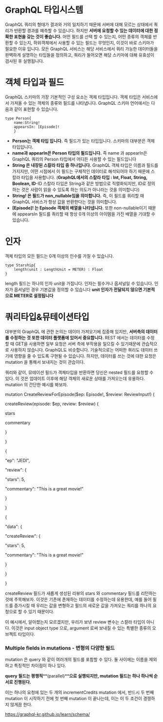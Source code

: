 GraphQL 타입시스템
=
GraphQL 쿼리의 형태가 결과와 거의 일치하기 때문에 서버에 대해 모르는 상태에서 쿼리가 반환할 경과를 예측할 수 있습니다. 하지만 **서버에 요청할 수 있는 데이터에 대한 정확한 표현을 갖는 것이 좋습니다.** 어떤 필드를 선택 할 수 있는지, 어떤 종류의 객체를 반환할 수 있는지, 하위객체에서 사용할 수 있는 필드는 무엇인지, 이것이 바로 스키마가 필요한 이유 입니다.
모든 GraphQL 서비스는 해당 서비스에서 쿼리 가능한 데이터들을 완벽하게 설명하는 타입들을 정의하고, 쿼리가 들어오면 해당 스키마에 대해 유효성이 검사된 후 실행됩니다.

객체 타입과 필드
=
GraphQL 스키마의 가장 기본적인 구성 요소는 객체 타입입니다. 객체 타입은 서비스에서 가져올 수 있는 객체의 종류와 필드를 나타냅니다. GraphQL 스키마 언어에서는 다음과 같이 표현할 수 있습니다.
~~~
type Person{
	name:String!
	appearsIn: [Episode]!
	}
~~~
- **Person는 객체 타입 입니다.** 즉 필드가 있는 타입입니다. 스키마의 대부분은 객체 타입입니다.
- **name과 appearIn은 Person 타입의 필드입니다.** 즉 name 과 appearIn은 GraphQL 쿼리의 Person 타입에서 어디든 사용할 수 있는 필드입니다
- **String 은 내장된 스칼라 타입 중 하나입니다.** GraphQL 객체 타입은 이름과 필드를 가지지만, 어떤 시점에서 이 필드는 구체적인 데이터로 해석되어야 하기 때문에 스칼라 타입을 사용합니다. (**GraphQL에서의 스칼라 타입 : Int, Float, String, Boolean, ID**-ID 스칼라 타입은 String과 같은 방법으로 직렬화되지만, ID로 정의하는 것은 사람이 읽을 수 있도록 하는 의도가 아니라는 것을 의미합니다) 	
- **String! 은 필드가 non_nullable임을 의미합니다.** 즉, 이 필드를 쿼리할 때 GraphQL 서비스가 항상 값을 반환한다는 것을 의미합니다.
- **[Episode]! 는 Episode 객체의 배열을 나타냅니다.** 또한 non-nullable이기 때문에 appearsIn 필드를 쿼리할 때 항상 0개 이상의 아이템을 가진 배열을 기대할 수 있습니다.

인자
=
객체 타입의 모든 필드는 0개 이상의 인수를 가질 수 있습니다.
~~~
type Starship{
	length(unit : LengthUnit = METER) : Float
}
~~~
length 필드는 하나의 인자 unit을 가집니다. 인자는 필수거나 옵셔널일 수 있습니다. 인자가 옵셔널인 경우 기본값을 정의할 수 있습니다 **unit 인자가 전달되지 않으면 기본적으로 METER로 설정됩니다**

쿼리타입&뮤테이션타입
=
대부분의 GraphQL 에 관한 논의는 데이터 가져오기에 집중해 있지만, **서버측의 데이터를 수정하는 것 또한 데이터 플랫폼에 있어서 중요합니다.** REST 에서는 데이터를 수정할 때 GET을 사용하면  일부 요청은 서버 측에 부작용을 일으킬 수 있기때문에 관습적으로 사용하지 않습니다.  GraphQL도 비슷합니다. 기술적으로는 어떠한 쿼리도 데이터 쓰기에 영향을 줄 수 있도록 구현될 수 있습니다. 하지만, 데이터를 쓰는 것에 대한 요청은 mutation 을 통해서 보내지는 것이 관습이다.

쿼리와 같이, 뮤테이션 필드가 객체타입을 반환하면 당신은 nested 필드를 요청할 수 있다. 이 것은 업데이트 이후에 해당 객체의 새로운 상태를 가져오는데 유용하다. mutation 의 간단한 예시를 봐보자.

mutation  CreateReviewForEpisode($ep:  Episode!, $review:  ReviewInput!)  {

 createReview(episode:  $ep, review:  $review)  {

 stars

 commentary

 }

}

{

 "ep":  "JEDI",

 "review":  {

 "stars":  5,

 "commentary":  "This is a great movie!"

 }

}

{

 "data":  {

 "createReview":  {

 "stars":  5,

 "commentary":  "This is a great movie!"

 }

 }

}

  

createReview 필드가 새롭게 생성된 리뷰의 stars 와 commentary 필드를 리턴하는 것에 주목해보자. 이것은 기존에 존재하는 데이터를 수정하는데 유용한데, 예를 들어 필드를 증가시킬 때 우리는 값을 변형하고 필드의 새로운 값을 가져오는 쿼리를 하나의 요청으로 할 수 있기 때문이다.

이 예시에서, 알아챘는지 모르겠지만, 우리가 보낸 review 변수는 스칼라 타입이 아니다. 이것은 input object type 으로, argument 로써 보내질 수 있는 특별한 종류의 오브젝트 타입이다.

### Multiple fields in mutations - 변형의 다양한 필드

  

mutation 은 query 와 같이 여러개의 필드를 포함할 수 있다. 둘 사이에는 이름을 제외하고 특징적인 차이점이 하나 있다.

**query 필드는 평행적****(parallel)****으로 실행되지만, mutation 필드는 하나 하나씩 순서로 진행된다.**

이는 하나의 요청에 있는 두 개의 incrementCredits mutation 에서, 반드시 두 번째 mutation 이 시작하기 전에 첫 번째 mutation 이 끝나는데, 이는 이 두 조건이 경쟁하지 않게끔 한다.
	


https://graphql-kr.github.io/learn/schema/
<!--stackedit_data:
eyJoaXN0b3J5IjpbLTEzOTYyMTAxMjQsLTMwNDg5OTMzOV19
-->